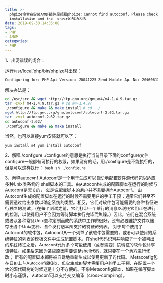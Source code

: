 ```yaml
---
title: >-
  phpize命令在安装AMQP插件是报错phpize：Cannot find autoconf. Please check your autoconf
  installation and the  envir的解决方法
date: 2019-09-30 14:05:08
tags:
- PHP
- AMQP
categories:
- PHP
---
```


1、出现错误的场合：

运行/usr/local/php/bin/phpize时出现：
```bash
Configuring for: PHP Api Version: 20041225 Zend Module Api No: 20060613 Zend Extension Api No: 220060519 Cannot find autoconf. Please check your autoconf installation and the $PHP_AUTOCONF environment variable. Then, rerun this script. 
```
解决办法是：

<!-- more -->
```bash
cd /usr/src && wget http://ftp.gnu.org/gnu/m4/m4-1.4.9.tar.gz
tar -zvxf m4-1.4.9.tar.gz # cd m4-1.4.9/
./configure && make && make install # cd ../
wget http://ftp.gnu.org/gnu/autoconf/autoconf-2.62.tar.gz
tar -zvxf autoconf-2.62.tar.gz
cd autoconf-2.62/
./configure && make && make install
```
当然，也可以直接yum安装就可以了：
```bash
yum install m4 yum install autoconf
```
2、解释./configure
    ./configure的意思是执行当前目录下面的configure文件
    configure一般都有可执行的权限，如果没有的话，用./configure是不能执行的，但是可以这样执行：
    ```bash
    sh ./configure
    ```

3、解释autoconf
    Autoconf是一个用于生成可以自动地配置软件源代码包以适应多种Unix类系统的 shell脚本的工具。由Autoconf生成的配置脚本在运行的时候与Autoconf是无关的， 就是说配置脚本的用户并不需要拥有Autoconf。
    由Autoconf生成的配置脚本在运行的时候不需要用户的手工干预；通常它们甚至不需要通过给出参数以确定系统的类型。相反，它们对软件包可能需要的各种特征进行独立的测试。（在每个测试之前，它们打印一个单行的消息以说明它们正在进行的检测，以使得用户不会因为等待脚本执行完毕而焦躁。）因此，它们在混合系统或者从各种常见Unix变种定制而成的系统中工作的很好。没有必要维护文件以储存由各个Unix变种、各个发行版本所支持的特征的列表。
    对于每个使用了Autoconf的软件包，Autoconf从一个列举了该软件包需要的，或者可以使用的系统特征的列表的模板文件中生成配置脚本。在shell代码识别并响应了一个被列出的系统特征之后，Autoconf允许多个可能使用（或者需要）该特征的软件包共享该特征。如果后来因为某些原因需要调整shell代码，就只要在一个地方进行修改； 所有的配置脚本都将被自动地重新生成以使用更新了的代码。
    Metaconfig包在目的上与Autoconf很相似，但它生成的脚本需要用户的手工干预，在配置一个大的源代码树的时候这是十分不方便的。不象Metaconfig脚本，如果在编写脚本时小心谨慎， Autoconf可以支持交叉编译（cross-compiling）。
